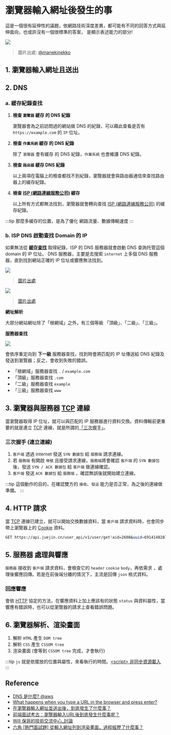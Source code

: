 # 瀏覽器輸入網址後發生的事

這是一個很有延伸性的議題，依網路技術深度差異，都可能有不同的回答方式與延伸面向，也或許沒有一個很標準的答案，
是顯示表述能力的部分!

![](/Browser/img/enter-url-in-browser.jpeg)
> 圖片出處: [@manekinekko](https://twitter.com/manekinekko/status/1281704000572858375?fbclid=IwAR0jy77-mx6tVOYZmY-FckoLaJsI0afUPlWL8Yt4J7OrHx_9K20V8Ck5hWo)



## 1. 瀏覽器輸入網址且**送出**

## 2. DNS

### a. 緩存紀錄查找
1. **檢查 `瀏覽器` 緩存 的 DNS 紀錄**

    瀏覽器會為之前訪問過的網站做 DNS 的紀錄，可以藉此查看是否有 `https://example.com` 的 `IP` 位址。

2. **檢查 `作業系統` 緩存 的 DNS 紀錄**

    除了 `瀏覽器` 會有緩存 的 DNS 紀錄，`作業系統` 也會維護 DNS 紀錄。

3. **檢查 `路由器` 緩存 DNS 紀錄**

    以上兩項在電腦上的檢查都找不到紀錄，瀏覽器就會與路由器通信來查找路由器上的緩存紀錄。

4. **檢查 [ISP (網路連線服務公司)]  緩存**

    以上所有方式都無法找到，瀏覽器就會轉向查找  [ISP (網路連線服務公司)]  的緩存紀錄。


:::tip
那麼多緩存的位置，是為了優化 網路流量、數據傳輸速度
:::

### b. ISP DNS 啟動查找 Domain 的 IP
如果無法從 [**緩存查找**](#a-緩存查找) 取得紀錄，ISP 的 DNS 服務器就會啟動 DNS 查詢托管這個 domain 的 IP 位址。
DNS 服務器，主要是去搜索 `internet` 上多個 DNS 服務器，直到找到網站正確的 IP 位址或響應無法找到。

![](/Browser/img/url-level.png)
> [圖片出處](https://webhostinggeeks.com/guides/dns/)

![](/Browser/img/root-domain.png)
> [圖片出處](https://www.quora.com/What-is-the-root-of-your-domain)

**網址解析** 

大部分網站網址除了「根網域」之外，有三個等級 「頂級」、「二級」、「三級」。

**服務器查找**

![](/Browser/img/dns-search-domain.jpg)

會依序重定向到 **下一級** 服務器查找，找到時會將匹配的 IP 址傳送給 DNS 紀錄及發送到瀏覽器；反之，會收到失敗的錯誤。

- 「根網域」服務器查找 `.` / `example.com`
- 「頂級」服務器查找 `.com`
- 「二級」服務器查找 `example`
- 「三級」服務器查找 `www`

## 3. 瀏覽器與服務器 [TCP] 連線
當瀏覽器取得 IP 位址，就可以與匹配的 IP 服務器進行資料交換。資料傳輸前更重要的就是連立 [TCP] 連線，就是所謂的[「三次握手」](/Browser/enter-url-in-browser#連線建立-三次握手)。
### 三次握手 (連立連線)
1. `客戶端` 透過 internet 發送 `SYN 數據包` 給 `服務端` 請求連線。
2. 若 `服務端` 有開啟 `埠號` 且接受請求連線，`服務端`將會確認 `客戶端` 的 `SYN 數據包` 後，發送 `SYN / ACK 數據包` 給 `客戶端` 做連線確認。
3. `客戶端` 發送 `ACK 數據包` 給 `服務端` ，確認無誤後就開始建立連線。

:::tip
這個動作的目的，在確認雙方的 `接收`、`發送` 能力是否正常，為之後的連線做準備。
:::

## 4. HTTP 請求
當 [TCP] 連線已建立，就可以開始交換數據資料，當 `客戶端` 請求資料時，也會同步帶上瀏覽器上的 [Cookie] 資料。

```bash
GET https://api.juejin.cn/user_api/v1/user/get?aid=2608&uuid=6914148287638308365&not_self=0
```

## 5. 服務器 處理與響應

`服務器` 接收到 `客戶端` 請求資料，會檢查它的 `header` `cookie` `body`，再依需求
，處理後響應回傳。若是在前後端分離的情況下，主流是回傳 `json` 格式資料。

### 回應響應
會依 [HTTP] 協定的方法，在響應資料上加上應該有的狀態 `status` 與資料屬性，當響應有錯誤時，也可以從瀏覽器的請求上查看錯誤問題。

## 6. 瀏覽器解析、渲染畫面

1. 解析 `HTML` 產生 `DOM tree`
2. 解析 `CSS` 產生 `CSSOM tree`
3. 渲染畫面 (會等到 `CSSOM tree` 完成，才會執行) 

:::tip
`js` 就是依擺放的位置與屬性，來看執行的時間。[\<script> 非同步資源載入]
:::


## Reference
[\<script> 非同步資源載入]:/Javascript/script-attribute
[TCP]:/Browser/tcp
[HTTP]:/Browser/http
[Cookie]:/Browser/cookie
[DNS 是什麼? @aws]:https://aws.amazon.com/tw/route53/what-is-dns/
[ISP (網路連線服務公司)]:https://www.ithome.com.tw/news/5086
- [DNS 是什麼? @aws]
- [What happens when you type a URL in the browser and press enter?](https://medium.com/@maneesha.wijesinghe1/what-happens-when-you-type-an-url-in-the-browser-and-press-enter-bb0aa2449c1a)
- [在瀏覽器輸入網址並送出後，到底發生了什麼事？](https://cythilya.github.io/2018/11/26/what-happens-when-you-type-an-url-in-the-browser-and-press-enter/)
- [前端面試考古：瀏覽器輸入URL後到底發生什麼事呢？](https://viboloveyou12.medium.com/%E5%89%8D%E7%AB%AF%E9%9D%A2%E8%A9%A6%E8%80%83%E5%8F%A4-%E7%80%8F%E8%A6%BD%E5%99%A8%E8%BC%B8%E5%85%A5url%E5%BE%8C%E5%88%B0%E5%BA%95%E7%99%BC%E7%94%9F%E4%BB%80%E9%BA%BC%E4%BA%8B%E5%91%A2-ddc186da4043)
- [Will 保哥的技術交流中心_討論](https://www.facebook.com/will.fans/posts/5477204855641947)
- [六角 [熱門面試題] 從輸入網址列到渲染畫面，過程經歷了什麼事？](https://w3c.hexschool.com/blog/8d691e4f?fbclid=IwAR00yCEcVl82xTyZ9H35wIBQ9Z7xqzefTz1-1aeYyygCraCp87r6LbxgMHg)
